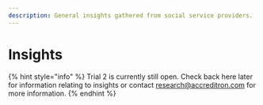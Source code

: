 ```yaml
---
description: General insights gathered from social service providers.
---
```


# Insights

{% hint style="info" %}
Trial 2 is currently still open. Check back here later for information relating to insights or contact research@accreditron.com for more information.
{% endhint %}



